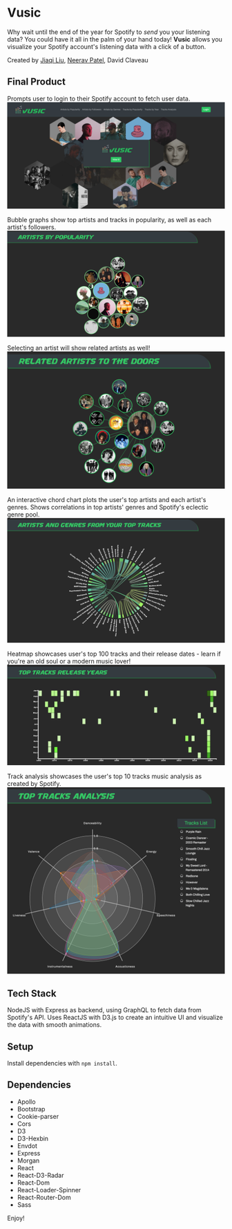 # Vusic

Why wait until the end of the year for Spotify to *send* you your listening data? You could have it all in the palm of your hand today! **Vusic** allows you visualize your Spotify account's listening data with a click of a button.


Created by [Jiaqi Liu](https://github.com/JIAQI13), [Neerav Patel](https://github.com/neerav-dev), David Claveau

## Final Product

Prompts user to login to their Spotify account to fetch user data.
![](https://raw.githubusercontent.com/davidclaveau/Vusic/master/public/readme_images/HomeScreen.png)

Bubble graphs show top artists and tracks in popularity, as well as each artist's followers.
![](https://raw.githubusercontent.com/davidclaveau/Vusic/master/public/readme_images/BubblesPopularity.png)

Selecting an artist will show related artists as well!
![](https://raw.githubusercontent.com/davidclaveau/Vusic/master/public/readme_images/RelatedArtists.png)

An interactive chord chart plots the user's top artists and each artist's genres. Shows correlations in top artists' genres and Spotify's eclectic genre pool.
![](https://raw.githubusercontent.com/davidclaveau/Vusic/master/public/readme_images/ChordChart.png)

Heatmap showcases user's top 100 tracks and their release dates - learn if you're an old soul or a modern music lover!
![](https://raw.githubusercontent.com/davidclaveau/Vusic/master/public/readme_images/HeatMap.png)

Track analysis showcases the user's top 10 tracks music analysis as created by Spotify.
![](https://raw.githubusercontent.com/davidclaveau/Vusic/master/public/readme_images/TrackAnalysis.png)

## Tech Stack

NodeJS with Express as backend, using GraphQL to fetch data from Spotify's API. Uses ReactJS with D3.js to create an intuitive UI and visualize the data with smooth animations.

## Setup

Install dependencies with `npm install`.

## Dependencies

* Apollo 
* Bootstrap
* Cookie-parser
* Cors
* D3
* D3-Hexbin
* Envdot
* Express
* Morgan
* React
* React-D3-Radar
* React-Dom
* React-Loader-Spinner
* React-Router-Dom
* Sass

Enjoy!



